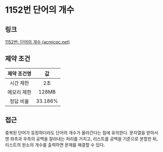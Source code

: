 # 1152번 단어의 개수

## 링크

[1152번: 단어의 개수 (acmicpc.net)](https://www.acmicpc.net/problem/1152)

## 제약 조건

| 제약 조건명 |   값    |
| :---------: | :-----: |
|  시간 제한  |   2초   |
| 메모리 제한 |  128MB  |
|  정답 비율  | 33.186% |

## 접근

중복된 단어가 등장하더라도 단어의 개수가 올라간다는 점에 유의한다. 문자열을 받아서 맨 좌측과 우측의 공백을 잘라내는 처리를 거치고, 리스트를 공백을 기준으로 분할한 뒤, 리스트의 원소의 개수를 출력하면 문제를 해결할 수 있다.
